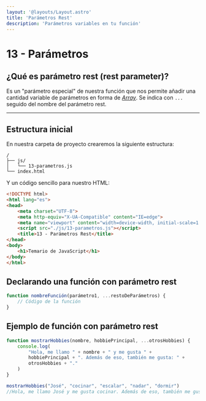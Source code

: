 ```yaml
---
layout: '@layouts/Layout.astro'
title: 'Parámetros Rest'
description: 'Parámetros variables en tu función'
---
```

# 13 - Parámetros

## ¿Qué es parámetro rest (rest parameter)?

Es un "parámetro especial" de nuestra función que nos permite añadir una cantidad variable de parámetros en forma de [*Array*](/404).
Se indica con `...` seguido del nombre del parámetro rest.

<hr>

## Estructura inicial

En nuestra carpeta de proyecto crearemos la siguiente estructura:

```
/
├── js/
│   └── 13-parametros.js
└── index.html
```

Y un código sencillo para nuestro HTML:

```html
<!DOCTYPE html>
<html lang="es">
<head>
    <meta charset="UTF-8">
    <meta http-equiv="X-UA-Compatible" content="IE=edge">
    <meta name="viewport" content="width=device-width, initial-scale=1.0">
    <script src="./js/13-parametros.js"></script>
    <title>13 - Parámetros Rest</title>
</head>
<body>
    <h1>Temario de JavaScript</h1>
</body>
</html>
```

## Declarando una función con parámetro rest

```js
function nombreFunción(parámetro1, ...restoDeParámetros) {
    // Código de la función
}
```

## Ejemplo de función con parámetro rest

```js
function mostrarHobbies(nombre, hobbiePrincipal, ...otrosHobbies) {
    console.log(
        "Hola, me llamo " + nombre + " y me gusta " + 
        hobbiePrincipal + ". Además de eso, también me gusta: " + 
        otrosHobbies + "."
    )
}

mostrarHobbies("José", "cocinar", "escalar", "nadar", "dormir")
//Hola, me llamo José y me gusta cocinar. Además de eso, también me gusta: escalar,nadar,dormir.
```